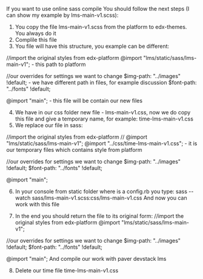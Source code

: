If you want to use online sass compile You should follow the next steps (I can show my example by lms-main-v1.scss):
1. You copy the file lms-main-v1.scss from the platform to edx-themes. You always do it
2. Complile this file
3. You file will have this structure, you example can be different:

//import the original styles from edx-platform
@import "lms/static/sass/lms-main-v1";  - this path to platform

//our overrides for settings we want to change
$img-path: "../images" !default;  - we have different path in files, for example discussion
$font-path: "../fonts" !default;

@import "main"; - this file will be contain our new files

4. We have in our css folder new file - lms-main-v1.css, now we do copy this file and give a temporary name, for example: time-lms-main-v1.css
5. We replace our file in sass:

//import the original styles from edx-platform
// @import "lms/static/sass/lms-main-v1";
@import "../css/time-lms-main-v1.css"; - it is our temporary files which contains style from platform

//our overrides for settings we want to change
$img-path: "../images" !default;
$font-path: "../fonts" !default;

@import "main";

6. In your console from static folder where is a config.rb you type: 
    sass --watch sass/lms-main-v1.scss:css/lms-main-v1.css
And now you can work with this file

7. In the end you should return the file to its original form: 
//import the original styles from edx-platform
@import "lms/static/sass/lms-main-v1";

//our overrides for settings we want to change
$img-path: "../images" !default;
$font-path: "../fonts" !default;

@import "main";
And compile our work with paver devstack lms

8. Delete our time file time-lms-main-v1.css